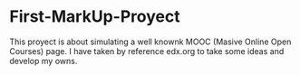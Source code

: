 # First-MarkUp-Proyect
This proyect is about simulating a well knownk MOOC (Masive Online Open Courses) page.
I have taken by reference edx.org to take some ideas and develop my owns.
